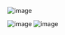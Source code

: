 ![image](https://github.com/user-attachments/assets/0550c06f-8570-456b-a2cd-257a8e639558)

![image](https://github.com/user-attachments/assets/8dc93bf7-e32b-45d5-bb82-603821be79a0)
![image](https://github.com/user-attachments/assets/719a1286-2f11-479a-a9a1-50b0db2346ae)
